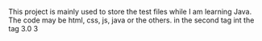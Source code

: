 This project is mainly used to store the test files while I am learning Java.
The code may be html, css, js, java or the others.
in the second tag
int the tag 3.0
3
